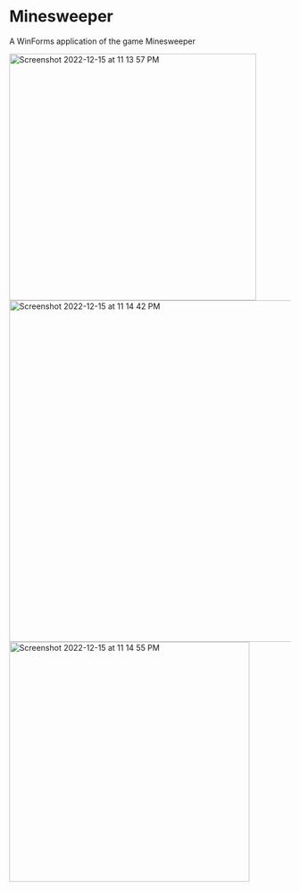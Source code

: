 # Minesweeper
A WinForms application of the game Minesweeper

<img width="442" alt="Screenshot 2022-12-15 at 11 13 57 PM" src="https://user-images.githubusercontent.com/116197753/208034644-f85de200-a4b9-4f35-85d8-ffb9b0f593da.png">
<img width="612" alt="Screenshot 2022-12-15 at 11 14 42 PM" src="https://user-images.githubusercontent.com/116197753/208034655-a0f684f8-6d68-455c-beba-3c6682e9d986.png">
<img width="430" alt="Screenshot 2022-12-15 at 11 14 55 PM" src="https://user-images.githubusercontent.com/116197753/208034659-393bbc76-6dbd-4051-be72-5b1ad95a4cdc.png">
